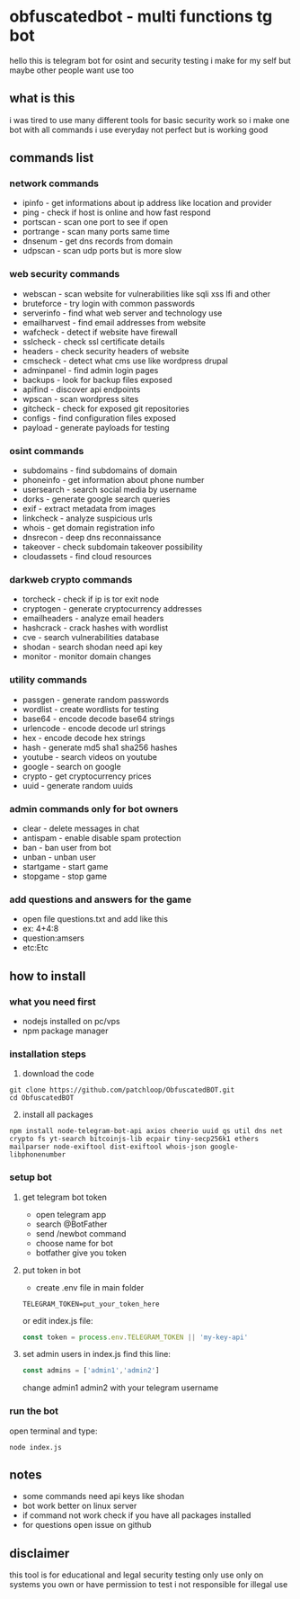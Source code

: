 # obfuscatedbot - multi functions tg bot

hello this is telegram bot for osint and security testing i make for my self but maybe other people want use too

## what is this

i was tired to use many different tools for basic security work so i make one bot with all commands i use everyday not perfect but is working good

## commands list

### network commands
- ipinfo - get informations about ip address like location and provider
- ping - check if host is online and how fast respond
- portscan - scan one port to see if open
- portrange - scan many ports same time
- dnsenum - get dns records from domain  
- udpscan - scan udp ports but is more slow

### web security commands  
- webscan - scan website for vulnerabilities like sqli xss lfi and other
- bruteforce - try login with common passwords
- serverinfo - find what web server and technology use
- emailharvest - find email addresses from website
- wafcheck - detect if website have firewall
- sslcheck - check ssl certificate details
- headers - check security headers of website
- cmscheck - detect what cms use like wordpress drupal
- adminpanel - find admin login pages
- backups - look for backup files exposed
- apifind - discover api endpoints
- wpscan - scan wordpress sites
- gitcheck - check for exposed git repositories
- configs - find configuration files exposed
- payload - generate payloads for testing

### osint commands
- subdomains - find subdomains of domain
- phoneinfo - get information about phone number
- usersearch - search social media by username
- dorks - generate google search queries
- exif - extract metadata from images
- linkcheck - analyze suspicious urls
- whois - get domain registration info
- dnsrecon - deep dns reconnaissance 
- takeover - check subdomain takeover possibility
- cloudassets - find cloud resources

### darkweb crypto commands
- torcheck - check if ip is tor exit node
- cryptogen - generate cryptocurrency addresses
- emailheaders - analyze email headers
- hashcrack - crack hashes with wordlist
- cve - search vulnerabilities database
- shodan - search shodan need api key
- monitor - monitor domain changes

### utility commands
- passgen - generate random passwords
- wordlist - create wordlists for testing
- base64 - encode decode base64 strings
- urlencode - encode decode url strings  
- hex - encode decode hex strings
- hash - generate md5 sha1 sha256 hashes
- youtube - search videos on youtube
- google - search on google
- crypto - get cryptocurrency prices
- uuid - generate random uuids

### admin commands only for bot owners
- clear - delete messages in chat
- antispam - enable disable spam protection
- ban - ban user from bot
- unban - unban user  
- startgame - start game
- stopgame - stop game

### add questions and answers for the game
- open file questions.txt and add like this
- ex: 4+4:8
- question:amsers
- etc:Etc

## how to install

### what you need first
- nodejs installed on pc/vps
- npm package manager

### installation steps
1. download the code
```
git clone https://github.com/patchloop/ObfuscatedBOT.git
cd ObfuscatedBOT
```

2. install all packages
```
npm install node-telegram-bot-api axios cheerio uuid qs util dns net crypto fs yt-search bitcoinjs-lib ecpair tiny-secp256k1 ethers mailparser node-exiftool dist-exiftool whois-json google-libphonenumber
```

### setup bot
1. get telegram bot token
   - open telegram app
   - search @BotFather
   - send /newbot command
   - choose name for bot
   - botfather give you token

2. put token in bot
   - create .env file in main folder
   ```
   TELEGRAM_TOKEN=put_your_token_here
   ```
   or edit index.js file:
   ```javascript
   const token = process.env.TELEGRAM_TOKEN || 'my-key-api'
   ```

3. set admin users
   in index.js find this line:
   ```javascript
   const admins = ['admin1','admin2']
   ```
   change admin1 admin2 with your telegram username

### run the bot
open terminal and type:
```
node index.js
```

## notes
- some commands need api keys like shodan
- bot work better on linux server
- if command not work check if you have all packages installed
- for questions open issue on github

## disclaimer
this tool is for educational and legal security testing only
use only on systems you own or have permission to test
i not responsible for illegal use

